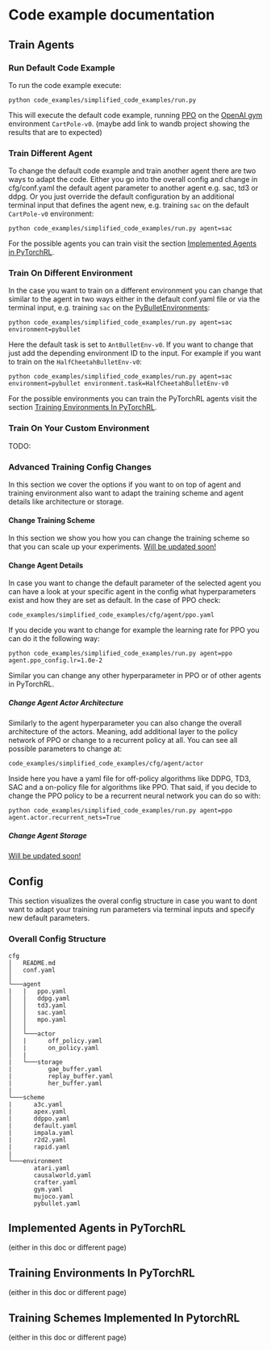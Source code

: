 # Code example documentation 

## Train Agents 
### Run Default Code Example 
To run the code example execute: 

`python code_examples/simplified_code_examples/run.py`

This will execute the default code example, running [PPO]() on the [OpenAI gym]() environment `CartPole-v0`.
(maybe add link to wandb project showing the results that are to expected)


### Train Different Agent
To change the default code example and train another agent there are two ways to adapt the code. Either you go into the overall config and change in cfg/conf.yaml the default agent parameter to another agent e.g. sac, td3 or ddpg. Or you just override the default configuration by an additional terminal input that defines the agent new, e.g. training `sac` on the default `CartPole-v0` environment:

`python code_examples/simplified_code_examples/run.py agent=sac`

For the possible agents you can train visit the section [Implemented Agents in PyTorchRL]().

### Train On Different Environment
In the case you want to train on a different environment you can change that similar to the agent in two ways either in the default conf.yaml file or via the terminal input, e.g. training `sac` on the [PyBulletEnvironments]():

`python code_examples/simplified_code_examples/run.py agent=sac environment=pybullet`

Here the default task is set to `AntBulletEnv-v0`. If you want to change that just add the depending environment ID to the input. For example if you want to train on the `HalfCheetahBulletEnv-v0`:

`python code_examples/simplified_code_examples/run.py agent=sac  environment=pybullet environment.task=HalfCheetahBulletEnv-v0`

For the possible environments you can train the PyTorchRL agents visit the section [Training Environments In PyTorchRL]().

### Train On Your Custom Environment
TODO: 

### Advanced Training Config Changes
In this section we cover the options if you want to on top of agent and training environment also want to adapt the training scheme and agent details like architecture or storage.

#### Change Training Scheme
In this section we show you how you can change the training scheme so that you can scale up your experiments.
[Will be updated soon!](TODO)

#### Change Agent Details
In case you want to change the default parameter of the selected agent you can have a look at your specific agent in the config what hyperparameters exist and how they are set as default. In the case of PPO check:

`code_examples/simplified_code_examples/cfg/agent/ppo.yaml`

If you decide you want to change for example the learning rate for PPO you can do it the following way:

`python code_examples/simplified_code_examples/run.py agent=ppo agent.ppo_config.lr=1.0e-2`

Similar you can change any other hyperparameter in PPO or of other agents in PyTorchRL. 

##### Change Agent Actor Architecture
Similarly to the agent hyperparameter you can also change the overall architecture of the actors. Meaning, add additional layer to the policy network of PPO or change to a recurrent policy at all. You can see all possible parameters to change at: 

`code_examples/simplified_code_examples/cfg/agent/actor`

Inside here you have a yaml file for off-policy algorithms like DDPG, TD3, SAC and a on-policy file for algorithms like PPO. That said, if you decide to change the PPO policy to be a recurrent neural network you can do so with: 

`python code_examples/simplified_code_examples/run.py agent=ppo agent.actor.recurrent_nets=True`

##### Change Agent Storage
[Will be updated soon!](TODO)

## Config
This section visualizes the overal config structure in case you want to dont want to adapt your training run parameters via terminal inputs and specify new default parameters. 
### Overall Config Structure

```
cfg
│   README.md
│   conf.yaml    
│
└───agent
|   |   ppo.yaml
│   │   ddpg.yaml
│   │   td3.yaml
│   │   sac.yaml 
│   │   mpo.yaml
│   │   
│   └───actor
│   |      off_policy.yaml
│   |      on_policy.yaml
│   |
|   └───storage
|          gae_buffer.yaml
|          replay_buffer.yaml
|          her_buffer.yaml
|
└───scheme
|      a3c.yaml
|      apex.yaml
|      ddppo.yaml
|      default.yaml
|      impala.yaml
|      r2d2.yaml
|      rapid.yaml
|
└───environment
       atari.yaml
       causalworld.yaml
       crafter.yaml
       gym.yaml
       mujoco.yaml
       pybullet.yaml
```

## Implemented Agents in PyTorchRL
(either in this doc or different page)

## Training Environments In PyTorchRL
(either in this doc or different page)

## Training Schemes Implemented In PytorchRL
(either in this doc or different page)
